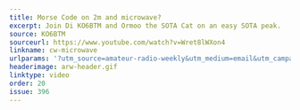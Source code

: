 ```yaml
---
title: Morse Code on 2m and microwave?
excerpt: Join Di KO6BTM and Ormoo the SOTA Cat on an easy SOTA peak.
source: KO6BTM
sourceurl: https://www.youtube.com/watch?v=Wret8lWXon4
linkname: cw-microwave
urlparams: '?utm_source=amateur-radio-weekly&utm_medium=email&utm_campaign=newsletter'
headerimage: arw-header.gif
linktype: video
order: 20
issue: 396
---
```


